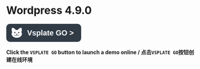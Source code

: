 # Wordpress 4.9.0

<a href="https://www.vsplate.com/?docker-compose=https://github.com/vsplate/dcenvs/wordpress/4.9.0"><img alt="VSPLATE GO" src="https://raw.githubusercontent.com/vsplate/images/master/vsgo_btn.png" width="200px"></a>

**Click the `VSPLATE GO` button to launch a demo online / 点击`VSPLATE GO`按钮创建在线环境**